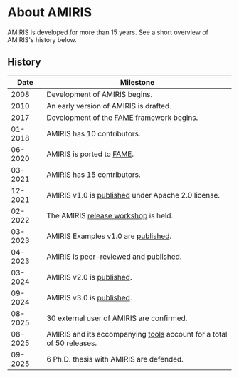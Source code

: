 # About AMIRIS

AMIRIS is developed for more than 15 years. 
See a short overview of AMIRIS's history below.

## History

| Date    | Milestone                                                                                                                                 |
|---------|-------------------------------------------------------------------------------------------------------------------------------------------|
| 2008    | Development of AMIRIS begins.                                                                                                             |
| 2010    | An early version of AMIRIS is drafted.                                                                                                    |
| 2017    | Development of the [FAME](https://helmholtz.software/software/fame) framework begins.                                                     |
| 01-2018 | AMIRIS has 10 contributors.                                                                                                               |
| 06-2020 | AMIRIS is ported to [FAME](https://helmholtz.software/software/fame).                                                                     |
| 03-2021 | AMIRIS has 15 contributors.                                                                                                               |
| 12-2021 | AMIRIS v1.0 is [published](https://gitlab.com/dlr-ve/esy/amiris/amiris/-/tags/v1.0) under Apache 2.0 license.                             |
| 02-2022 | The AMIRIS [release workshop](https://doi.org/10.5281/zenodo.6327556) is held.                                                            |
| 03-2023 | AMIRIS Examples v1.0 are [published](https://doi.org/10.5281/zenodo.7789050).                                                             |
| 04-2023 | AMIRIS is [peer-reviewed](https://github.com/openjournals/joss-reviews/issues/5041) and [published](https://doi.org/10.21105/joss.05041). |
| 03-2024 | AMIRIS v2.0 is [published](https://gitlab.com/dlr-ve/esy/amiris/amiris/-/tags/v2.0.0).                                                    |
| 09-2024 | AMIRIS v3.0 is [published](https://gitlab.com/dlr-ve/esy/amiris/amiris/-/tags/v3.0.0).                                                    |
| 08-2025 | 30 external user of AMIRIS are confirmed.                                                                                                 |
| 08-2025 | AMIRIS and its accompanying [tools](https://gitlab.com/dlr-ve/esy/amiris) account for a total of 50 releases.                             |
| 09-2025 | 6 Ph.D. thesis with AMIRIS are defended.                                                                                                  |